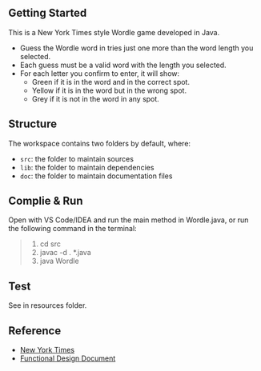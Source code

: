 ## Getting Started

This is a New York Times style Wordle game developed in Java.

- Guess the Wordle word in tries just one more than the word length you selected.
- Each guess must be a valid word with the length you selected.
- For each letter you confirm to enter, it will show:
  - Green if it is in the word and in the correct spot.
  - Yellow if it is in the word but in the wrong spot.
  - Grey if it is not in the word in any spot.


## Structure

The workspace contains two folders by default, where:

- `src`: the folder to maintain sources
- `lib`: the folder to maintain dependencies
- `doc`: the folder to maintain documentation files

## Complie & Run

Open with VS Code/IDEA and run the main method in Wordle.java, or run the following command in the terminal:

> 1. cd src
> 2. javac -d . *.java
> 3. java Wordle

## Test
See in resources folder.

## Reference
- [New York Times](https://www.nytimes.com/games/wordle/index.html)
- [Functional Design Document](https://www.mubucm.com/doc/7zAyAh92DyW)